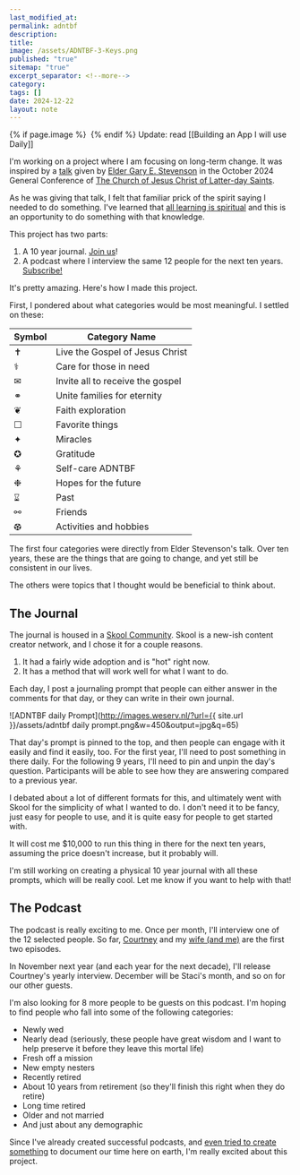 ```yaml
---
last_modified_at: 
permalink: adntbf
description: 
title: 
image: /assets/ADNTBF-3-Keys.png
published: "true"
sitemap: "true"
excerpt_separator: <!--more-->
category: 
tags: []
date: 2024-12-22
layout: note
---
```



{% if page.image %} <img src="{{ page.image }}" alt=""> {% endif %}
Update: read [[Building an App I will use Daily]]

I'm working on a project where I am focusing on long-term change. It was inspired by a [talk]([](https://www.churchofjesuschrist.org/study/general-conference/2024/10/44stevenson.p_x90lP?lang=eng#p_x90lP)) given by [Elder Gary E. Stevenson](https://www.churchofjesuschrist.org/learn/gary-e-stevenson?lang=eng) in the October 2024 General Conference of [The Church of Jesus Christ of Latter-day Saints](https://churchofjesuschrist.org). 

As he was giving that talk, I felt that familiar prick of the spirit saying I needed to do something. I've learned that [all learning is spiritual](https://jethro.site/2023/10/09/the-value-of-spiritual-learning/) and this is an opportunity to do something with that knowledge. 

This project has two parts: 

1. A 10 year journal. [Join us](https://skool.com/adntbf)!
2. A podcast where I interview the same 12 people for the next ten years. [Subscribe!](https://adecadenevertobeforgotten.com/subscribe)

It's pretty amazing. Here's how I made this project. 

First, I pondered about what categories would be most meaningful. I settled on these: 

| Symbol | Category Name                    |
| ------ | -------------------------------- |
| ✝︎     | Live the Gospel of Jesus Christ  |
| ⚕︎     | Care for those in need           |
| ✉︎     | Invite all to receive the gospel |
| ⚭      | Unite families for eternity      |
| ❦      | Faith exploration                |
| ☐      | Favorite things                  |
| ✦      | Miracles                         |
| ✪      | Gratitude                        |
| ⚘      | Self-care ADNTBF                 |
| ❉      | Hopes for the future             |
| ⌛︎     | Past                             |
| ⚯      | Friends                          |
| ⚽︎     | Activities and hobbies           |

The first four categories were directly from Elder Stevenson's talk. Over ten years, these are the things that are going to change, and yet still be consistent in our lives. 

The others were topics that I thought would be beneficial to think about. 

## The Journal
The journal is housed in a [Skool Community](https://skool.com/adntbf). Skool is a new-ish content creator network, and I chose it for a couple reasons. 

1. It had a fairly wide adoption and is "hot" right now. 
2. It has a method that will work well for what I want to do. 

Each day, I post a journaling prompt that people can either answer in the comments for that day, or they can write in their own journal. 


![ADNTBF daily Prompt](http://images.weserv.nl/?url={{ site.url }}/assets/adntbf daily prompt.png&w=450&output=jpg&q=65)

That day's prompt is pinned to the top, and then people can engage with it easily and find it easily, too. For the first year, I'll need to post something in there daily. For the following 9 years, I'll need to pin and unpin the day's question. Participants will be able to see how they are answering compared to a previous year. 

I debated about a lot of different formats for this, and ultimately went with Skool for the simplicity of what I wanted to do. I don't need it to be fancy, just easy for people to use, and it is quite easy for people to get started with. 

It will cost me $10,000 to run this thing in there for the next ten years, assuming the price doesn't increase, but it probably will. 

I'm still working on creating a physical 10 year journal with all these prompts, which will be really cool. Let me know if you want to help with that! 

## The Podcast
The podcast is really exciting to me. Once per month, I'll interview one of the 12 selected people. So far, [Courtney](https://adecadenevertobeforgotten.com/people/courtney-thornton) and my [wife (and me)](https://adecadenevertobeforgotten.com/people/staci-jones) are the first two episodes. 

In November next year (and each year for the next decade), I'll release Courtney's yearly interview. December will be Staci's month, and so on for our other guests. 

I'm also looking for 8 more people to be guests on this podcast. I'm hoping to find people who fall into some of the following categories: 
- Newly wed
- Nearly dead (seriously, these people have great wisdom and I want to help preserve it before they leave this mortal life)
- Fresh off a mission
- New empty nesters
- Recently retired
- About 10 years from retirement (so they'll finish this right when they do retire)
- Long time retired
- Older and not married
- And just about any demographic

Since I've already created successful podcasts, and [even tried to create something](https://vimeo.com/manage/videos/80124139) to document our time here on earth, I'm really excited about this project. 

